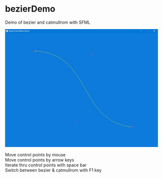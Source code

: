 # bezierDemo
Demo of bezier and catmullrom with SFML

![Bezier Demo](demo.jpg)

Move control points by mouse  
Move control points by arrow keys  
Iterate thru control points with space bar  
Switch between bezier & catmullrom with F1 key  
